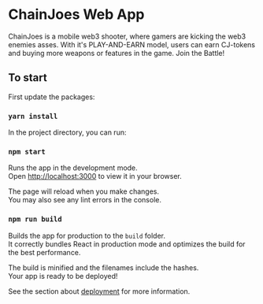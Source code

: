 # ChainJoes Web App

ChainJoes is a mobile web3 shooter, where gamers are kicking the web3 enemies asses. With it's PLAY-AND-EARN model, users can earn CJ-tokens and buying more weapons or features in the game. Join the Battle!

## To start

First update the packages:

### `yarn install`

In the project directory, you can run:

### `npm start`

Runs the app in the development mode.\
Open [http://localhost:3000](http://localhost:3000) to view it in your browser.

The page will reload when you make changes.\
You may also see any lint errors in the console.

### `npm run build`

Builds the app for production to the `build` folder.\
It correctly bundles React in production mode and optimizes the build for the best performance.

The build is minified and the filenames include the hashes.\
Your app is ready to be deployed!

See the section about [deployment](https://facebook.github.io/create-react-app/docs/deployment) for more information.

